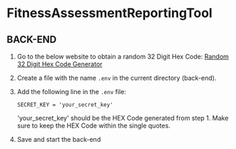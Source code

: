 # FitnessAssessmentReportingTool

## BACK-END

1. Go to the below website to obtain a random 32 Digit Hex Code:
   [Random 32 Digit Hex Code Generator](https://numbergenerator.org/random-32-digit-hex-codes-generator)

2. Create a file with the name `.env` in the current directory (back-end).

3. Add the following line in the `.env` file:

    ```plaintext
    SECRET_KEY = 'your_secret_key'
    ```

    'your_secret_key' should be the HEX Code generated from step 1. Make sure to keep the HEX Code within the single quotes.

4. Save and start the back-end
